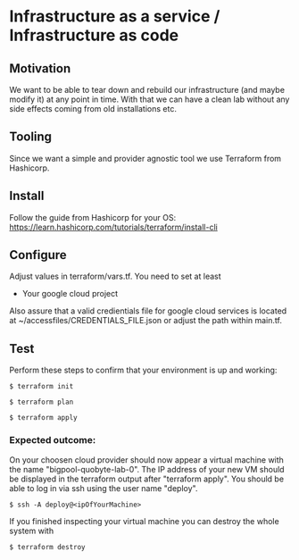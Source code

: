 # Infrastructure as a service /  Infrastructure as code

## Motivation
We want to be able to tear down and rebuild our infrastructure (and maybe modify it) at any point in time. 
With that we can have a clean lab without any side effects coming from old installations etc. 

## Tooling 

Since we want a simple and provider agnostic tool we use Terraform from Hashicorp.

## Install

Follow the guide from Hashicorp for your OS:
https://learn.hashicorp.com/tutorials/terraform/install-cli

## Configure

Adjust values in terraform/vars.tf. You need to set at least

* Your google cloud project

Also assure that a valid credientials file for google cloud services is located at 
~/accessfiles/CREDENTIALS_FILE.json or adjust the path within main.tf.

## Test 

Perform these steps to confirm that your environment is up and working:

``` 
$ terraform init
```


```
$ terraform plan
``` 

```
$ terraform apply
```

### Expected outcome: 
On your choosen cloud provider should now appear a virtual machine with the name "bigpool-quobyte-lab-0".
The IP address of your new VM should be displayed in the terraform output after "terraform apply".
You should be able to log in via ssh using the user name "deploy".


```
$ ssh -A deploy@<ipOfYourMachine>
```

If you finished inspecting your virtual machine you can destroy the whole system with


```
$ terraform destroy
```


